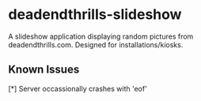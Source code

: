 deadendthrills-slideshow
========================

A slideshow application displaying random pictures from deadendthrills.com. Designed for installations/kiosks.

Known Issues
---
[*] Server occassionally crashes with 'eof'

